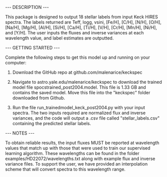 
--- DESCRIPTION ---

This package is designed to output 18 stellar labels from input Keck HIRES spectra. The labels returned are Teff, logg, vsini, [Fe/H], [C/H], [N/H], [O/H], [Na/H], [Mg/H], [Al/H], [Si/H], [Ca/H], [Ti/H], [V/H], [Cr/H], [Mn/H], [Ni/H], and [Y/H]. The user inputs the fluxes and inverse variances at each wavelength value, and label estimates are outputted. 


--- GETTING STARTED ---

Complete the following steps to get this model up and running on your computer:

1. Download the GitHub repo at github.com/malenarice/keckspec

2. Navigate to astro.yale.edu/malenarice/keckspec to download the trained model file spocstrained_post2004.model. This file is 1.33 GB and contains the saved model. Move this file into the "keckspec" folder downloaded from Github.

2. Run the file run_trainedmodel_keck_post2004.py with your input spectra. The two inputs required are normalized flux and inverse variances, and the code will output a .csv file called "stellar_labels.csv" containing the predicted stellar labels.


--- NOTES ---

To obtain reliable results, the input fluxes MUST be reported at wavelength values that match up with those that were used to train our supervised learning algorithm. These wavelengths can be found in the folder examples/HD22072/wavelengths.txt along with example flux and inverse variance files. To support the user, we have provided an interpolation scheme that will convert spectra to this wavelength range.
